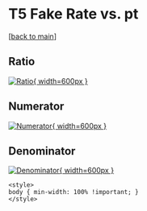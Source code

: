 # T5 Fake Rate vs. pt

[[back to main](./)]



## Ratio

[![Ratio](../mtv/var/T5_fakerate_pt.png){ width=600px }](../mtv/var/T5_fakerate_pt.pdf)

## Numerator

[![Numerator](../mtv/num/T5_fakerate_pt_num0.png){ width=600px }](../mtv/num/T5_fakerate_pt_num0.pdf)

## Denominator

[![Denominator](../mtv/den/T5_fakerate_pt_den.png){ width=600px }](../mtv/den/T5_fakerate_pt_den.pdf)


``` {=html}
<style>
body { min-width: 100% !important; }
</style>
```
